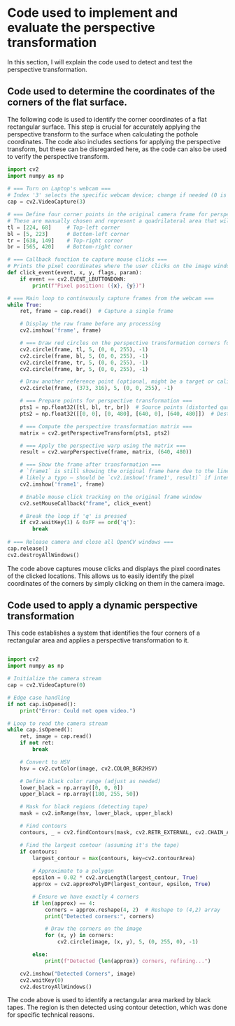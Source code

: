 # Code used to implement and evaluate the perspective transformation

In this section, I will explain the code used to detect and test the perspective transformation.

## Code used to determine the coordinates of the corners of the flat surface.

The following code is used to identify the corner coordinates of a flat rectangular surface. This step is crucial for accurately applying the perspective transform to the surface when calculating the pothole coordinates. The code also includes sections for applying the perspective transform, but these can be disregarded here, as the code can also be used to verify the perspective transform.

```py title="Perspective_transform_coord_finder.py" linenums="1"
import cv2 
import numpy as np 
 
# === Turn on Laptop's webcam ===
# Index '3' selects the specific webcam device; change if needed (0 is usually default).
cap = cv2.VideoCapture(3)

# === Define four corner points in the original camera frame for perspective transformation ===
# These are manually chosen and represent a quadrilateral area that will be transformed to a rectangle.
tl = [224, 68]     # Top-left corner
bl = [5, 223]      # Bottom-left corner
tr = [638, 149]    # Top-right corner
br = [565, 420]    # Bottom-right corner

# === Callback function to capture mouse clicks ===
# Prints the pixel coordinates where the user clicks on the image window.
def click_event(event, x, y, flags, param):
    if event == cv2.EVENT_LBUTTONDOWN:
        print(f"Pixel position: ({x}, {y})")

# === Main loop to continuously capture frames from the webcam ===
while True:
    ret, frame = cap.read()  # Capture a single frame

    # Display the raw frame before any processing
    cv2.imshow('frame', frame)

    # === Draw red circles on the perspective transformation corners for visual reference ===
    cv2.circle(frame, tl, 5, (0, 0, 255), -1)
    cv2.circle(frame, bl, 5, (0, 0, 255), -1)
    cv2.circle(frame, tr, 5, (0, 0, 255), -1)
    cv2.circle(frame, br, 5, (0, 0, 255), -1)

    # Draw another reference point (optional, might be a target or calibration marker)
    cv2.circle(frame, (373, 316), 5, (0, 0, 255), -1)

    # === Prepare points for perspective transformation ===
    pts1 = np.float32([tl, bl, tr, br])  # Source points (distorted quadrilateral)
    pts2 = np.float32([[0, 0], [0, 480], [640, 0], [640, 480]])  # Destination points (rectangle)

    # === Compute the perspective transformation matrix ===
    matrix = cv2.getPerspectiveTransform(pts1, pts2)

    # === Apply the perspective warp using the matrix ===
    result = cv2.warpPerspective(frame, matrix, (640, 480))

    # === Show the frame after transformation ===
    # `frame1` is still showing the original frame here due to the line below,
    # likely a typo — should be `cv2.imshow('frame1', result)` if intent is to show transformed image.
    cv2.imshow('frame1', frame) 

    # Enable mouse click tracking on the original frame window
    cv2.setMouseCallback("frame", click_event)

    # Break the loop if 'q' is pressed
    if cv2.waitKey(1) & 0xFF == ord('q'):
        break
 
# === Release camera and close all OpenCV windows ===
cap.release()
cv2.destroyAllWindows()

```
The code above captures mouse clicks and displays the pixel coordinates of the clicked locations. This allows us to easily identify the pixel coordinates of the corners by simply clicking on them in the camera image.

## Code used to apply a dynamic perspective transformation

This code establishes a system that identifies the four corners of a rectangular area and applies a perspective transformation to it.

```py title="Dynamic_perspective_transform_rect.py" linenums="1"

import cv2
import numpy as np

# Initialize the camera stream
cap = cv2.VideoCapture(0)

# Edge case handling
if not cap.isOpened():
    print("Error: Could not open video.")

# Loop to read the camera stream
while cap.isOpened():
    ret, image = cap.read()
    if not ret:
        break

    # Convert to HSV
    hsv = cv2.cvtColor(image, cv2.COLOR_BGR2HSV)

    # Define black color range (adjust as needed)
    lower_black = np.array([0, 0, 0])
    upper_black = np.array([180, 255, 50])

    # Mask for black regions (detecting tape)
    mask = cv2.inRange(hsv, lower_black, upper_black)

    # Find contours
    contours, _ = cv2.findContours(mask, cv2.RETR_EXTERNAL, cv2.CHAIN_APPROX_SIMPLE)

    # Find the largest contour (assuming it's the tape)
    if contours:
        largest_contour = max(contours, key=cv2.contourArea)
        
        # Approximate to a polygon
        epsilon = 0.02 * cv2.arcLength(largest_contour, True)
        approx = cv2.approxPolyDP(largest_contour, epsilon, True)

        # Ensure we have exactly 4 corners
        if len(approx) == 4:
            corners = approx.reshape(4, 2)  # Reshape to (4,2) array
            print("Detected corners:", corners)

            # Draw the corners on the image
            for (x, y) in corners:
                cv2.circle(image, (x, y), 5, (0, 255, 0), -1)

        else:
            print(f"Detected {len(approx)} corners, refining...")

    cv2.imshow("Detected Corners", image)
    cv2.waitKey(0)
    cv2.destroyAllWindows()
```

The code above is used to identify a rectangular area marked by black tapes. The region is then detected using contour detection, which was done for specific technical reasons.

